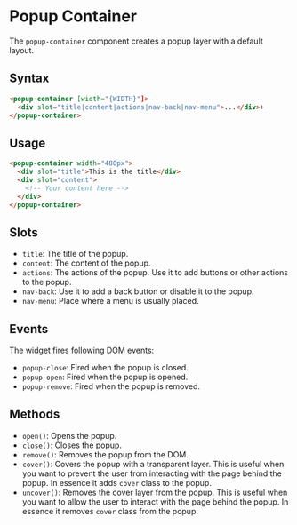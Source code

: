 # Popup Container

The `popup-container` component creates a popup layer with a default layout.


## Syntax

```html
<popup-container [width="{WIDTH}"]>
  <div slot="title|content|actions|nav-back|nav-menu">...</div>+
</popup-container>
```

## Usage

```html
<popup-container width="480px">
  <div slot="title">This is the title</div>
  <div slot="content">
    <!-- Your content here -->
  </div>
</popup-container>
```

## Slots

- `title`: The title of the popup.
- `content`: The content of the popup.
- `actions`: The actions of the popup. Use it to add buttons or other actions to the popup.
- `nav-back`: Use it to add a back button or disable it to the popup.
- `nav-menu`: Place where a menu is usually placed.


## Events

The widget fires following DOM events:

- `popup-close`: Fired when the popup is closed.
- `popup-open`: Fired when the popup is opened.
- `popup-remove`: Fired when the popup is removed.

## Methods
- `open()`: Opens the popup.
- `close()`: Closes the popup.
- `remove()`: Removes the popup from the DOM.
- `cover()`: Covers the popup with a transparent layer. This is useful when you want to prevent the user from interacting with the page behind the popup. In essence it adds `cover` class to the popup.
- `uncover()`: Removes the cover layer from the popup. This is useful when you want to allow the user to interact with the page behind the popup. In essence it removes `cover` class from the popup.
